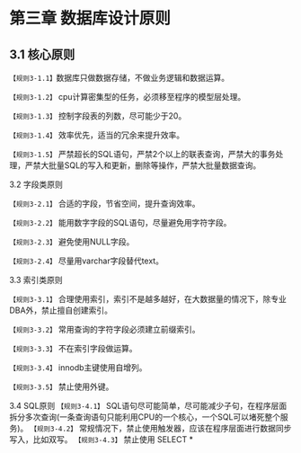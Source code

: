 第三章 数据库设计原则
====

3.1 核心原则
----
 `【规则3-1.1】`数据库只做数据存储，不做业务逻辑和数据运算。
 
 `【规则3-1.2】` cpu计算密集型的任务，必须移至程序的模型层处理。
 
 `【规则3-1.3】` 控制字段表的列数，尽可能少于20。
 
 `【规则3-1.4】` 效率优先，适当的冗余来提升效率。
 
 `【规则3-1.5】` 严禁超长的SQL语句，严禁2个以上的联表查询，严禁大的事务处理，严禁大批量SQL的写入和更新，删除等操作，严禁大批量数据查询。
 
3.2 字段类原则

`【规则3-2.1】` 合适的字段，节省空间，提升查询效率。

`【规则3-2.2】` 能用数字字段的SQL语句，尽量避免用字符字段。

`【规则3-2.3】`  避免使用NULL字段。

`【规则3-2.4】` 尽量用varchar字段替代text。

3.3 索引类原则

`【规则3-3.1】` 合理使用索引，索引不是越多越好，在大数据量的情况下，除专业DBA外，禁止擅自创建索引。

`【规则3-3.2】` 常用查询的字符字段必须建立前缀索引。

`【规则3-3.3】` 不在索引字段做运算。

`【规则3-3.4】` innodb主键使用自增列。

`【规则3-3.5】` 禁止使用外键。

3.4 SQL原则
`【规则3-4.1】` SQL语句尽可能简单，尽可能减少子句，在程序层面拆分多次查询(一条查询语句只能利用CPU的一个核心，一个SQL可以堵死整个服务)。
`【规则3-4.2】` 常规情况下，禁止使用触发器，应该在程序层面进行数据同步写入，比如双写。
`【规则3-4.3】` 禁止使用 SELECT *



